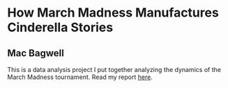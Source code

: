 # How March Madness Manufactures Cinderella Stories 

## Mac Bagwell

This is a data analysis project I put together analyzing the dynamics
of the March Madness tournament. Read my report [here](reports/report.md).
